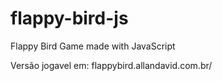 # flappy-bird-js
 Flappy Bird Game made with JavaScript
 
 Versão jogavel em: flappybird.allandavid.com.br/
